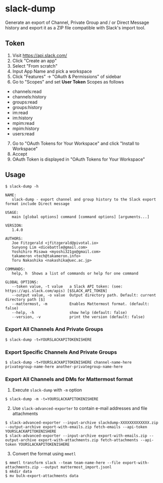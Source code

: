 # slack-dump
Generate an export of Channel, Private Group and / or Direct Message history and export it as a ZIP file compatible with Slack's import tool.

## Token

1. Visit https://api.slack.com/
2. Click "Create an app"
3. Select "From scratch"
4. Input App Name and pick a workspace
5. Click "Features" → "OAuth & Permissions" of sidebar
6. Go to "Scopes" and set **User Token** Scopes as follows

* channels:read
* channels:history
* groups:read
* groups:history
* im:read
* im:history
* mpim:read
* mpim:history
* users:read

7. Go to "OAuth Tokens for Your Workspace" and click "Install to Workspace"
8. Accept
9. OAuth Token is displayed in "OAuth Tokens for Your Workspace"

## Usage

```
$ slack-dump -h

NAME:
   slack-dump - export channel and group history to the Slack export format include Direct message

USAGE:
   main [global options] command [command options] [arguments...]

VERSION:
   1.4.0

AUTHORS:
   Joe Fitzgerald <jfitzgerald@pivotal.io>
   Sunyong Lim <dicebattle@gmail.com>
   Yoshihiro Misawa <myoshi321go@gmail.com>
   takameron <tech@takameron.info>
   Toru Nakashika <nakashika@uec.ac.jp>

COMMANDS:
   help, h  Shows a list of commands or help for one command

GLOBAL OPTIONS:
   --token value, -t value   a Slack API token: (see: https://api.slack.com/apis) [$SLACK_API_TOKEN]
   --output value, -o value  Output directory path. Default: current directory path [$]
   --mattermost, -m          Enables Mattermost format. (default: false)
   --help, -h                show help (default: false)
   --version, -v             print the version (default: false)

```

### Export All Channels And Private Groups

```
$ slack-dump -t=YOURSLACKAPITOKENISHERE
```

### Export Specific Channels And Private Groups

```
$ slack-dump -t=YOURSLACKAPITOKENISHERE channel-name-here privategroup-name-here another-privategroup-name-here
```

### Export All Channels and DMs for Mattermost format
1. Execute `slack-dump` with `-m` option
```
$ slack-dump -m -t=YOURSLACKAPITOKENISHERE
```
2. Use `slack-advanced-exporter` to contain e-mail addresses and file attachments
```
$ slack-advanced-exporter --input-archive slackdump-XXXXXXXXXXXXX.zip --output-archive export-with-emails.zip fetch-emails --api-token YOURSLACKAPITOKENISHERE
$ slack-advanced-exporter --input-archive export-with-emails.zip --output-archive export-with-attachments.zip fetch-attachments --api-token YOURSLACKAPITOKENISHERE
```
3. Convert the format using `mmetl`
```
$ mmetl transform slack --team team-name-here --file export-with-attachments.zip --output mattermost_import.jsonl
$ mkdir data
$ mv bulk-export-attachments data
```
